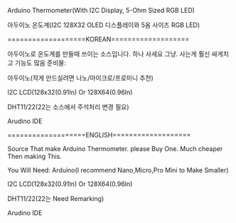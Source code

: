 Arduino Thermometer(With I2C Display, 5-Ohm Sized RGB LED)

아두이노 온도계(I2C 128X32 OLED 디스플레이와 5옴 사이즈 RGB LED)

===================KOREAN===================

아두이노로 온도계를 만들때 쓰이는 소스입니다.
하나 사세요 그냥.
사는게 훨신 싸게치고 기능도 많음
준비물:

아두이노(작게 만드실려면 나노/마이크로/프로미니 추천)

I2C LCD(128x32(0.91In) Or 128X64(0.96In)

DHT11/22(22는 소스에서 주석처리 변경 필요)

Arudino IDE

===================ENGLISH===================

Source That make Arduino Thermometer.
please Buy One.
Much cheaper Then making This.

You Will Need:
Arduino(I recommend Nano,Micro,Pro Mini to Make Smaller)

I2C LCD(128x32(0.91In) Or 128X64(0.96In)

DHT11/22(22는 Need Remarking)

Arudino IDE

